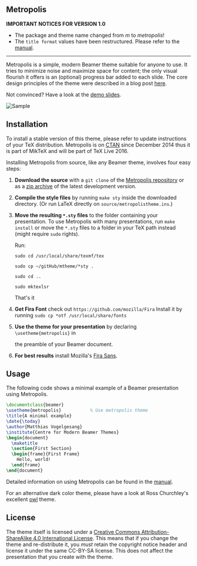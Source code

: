 ## Metropolis


**IMPORTANT NOTICES FOR VERSION 1.0**

* The package and theme name changed from *m* to *metropolis*!
* The `title format` values have been restructured. Please refer to the
  [manual][].

---

Metropolis is a simple, modern Beamer theme suitable for anyone to use. It tries
to minimize noise and maximize space for content; the only visual flourish it
offers is an (optional) progress bar added to each slide. The core design
principles of the theme were described in a blog post
[here](http://bloerg.net/2014/09/20/a-modern-beamer-theme.html).

Not convinced? Have a look at the [demo slides][].

![Sample](http://i.imgur.com/Bxu52fz.png)


## Installation

To install a stable version of this theme, please refer to update instructions
of your TeX distribution. Metropolis is on [CTAN][] since December
2014 thus it is part of MikTeX and will be part of TeX Live 2016.

Installing Metropolis from source, like any Beamer theme, involves four easy
steps:

1. **Download the source** with a `git clone` of the [Metropolis repository](https://github.com/matze/mtheme)
   or as a [zip archive](https://github.com/matze/mtheme/archive/master.zip) of
   the latest development version.
2. **Compile the style files** by running `make sty` inside the downloaded
    directory. (Or run LaTeX directly on `source/metropolistheme.ins`.)
3. **Move the resulting `*.sty` files** to the folder containing your
   presentation. To use Metropolis with many presentations, run `make install`
   or move the `*.sty` files to a folder in your TeX path instead (might require
   `sudo` rights).

   
   Run: 
   
   `sudo cd /usr/local/share/texmf/tex`
   
   `sudo cp ~/gitHub/mtheme/*sty .`
   
   `sudo cd ..`
   
   `sudo mktexlsr`
   
   That's it

4. **Get Fira Font** check out `https://github.com/mozilla/Fira`
   Install it by running `sudo cp *otf /usr/local/share/fonts`



4. **Use the theme for your presentation** by declaring `\usetheme{metropolis}` in

    the preamble of your Beamer document.
5. **For best results** install Mozilla's [Fira Sans](https://github.com/bBoxType/FiraSans).


## Usage

The following code shows a minimal example of a Beamer presentation using
Metropolis.

```latex
\documentclass{beamer}
\usetheme{metropolis}           % Use metropolis theme
\title{A minimal example}
\date{\today}
\author{Matthias Vogelgesang}
\institute{Centre for Modern Beamer Themes}
\begin{document}
  \maketitle
  \section{First Section}
  \begin{frame}{First Frame}
    Hello, world!
  \end{frame}
\end{document}
```

Detailed information on using Metropolis can be found in the [manual][].

For an alternative dark color theme, please have a look at Ross Churchley's
excellent [owl](https://github.com/rchurchley/beamercolortheme-owl) theme.


## License

The theme itself is licensed under a [Creative Commons Attribution-ShareAlike
4.0 International License](http://creativecommons.org/licenses/by-sa/4.0/). This
means that if you change the theme and re-distribute it, you *must* retain the
copyright notice header and license it under the same CC-BY-SA license. This
does not affect the presentation that you create with the theme.


[demo slides]: http://mirrors.ctan.org/macros/latex/contrib/beamer-contrib/themes/metropolis/demo/demo.pdf
[manual]: http://mirrors.ctan.org/macros/latex/contrib/beamer-contrib/themes/metropolis/doc/metropolistheme.pdf
[CTAN]: http://ctan.org/pkg/beamertheme-metropolis

